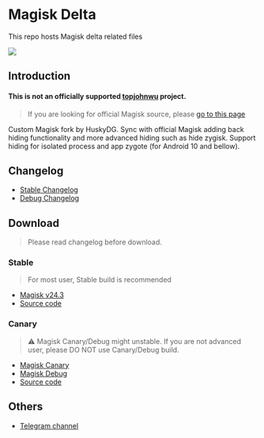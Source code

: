 # Magisk Delta

This repo hosts Magisk delta related files

![](https://github.com/topjohnwu/Magisk/raw/master/docs/images/logo.png)

## Introduction

#### **This is not an officially supported [topjohnwu](https://github.com/topjohnwu) project**. 

> If you are looking for official Magisk source, please [go to this page](https://github.com/topjohnwu/Magisk)

Custom Magisk fork by HuskyDG. Sync with official Magisk adding back hiding functionality and more advanced hiding such as hide zygisk. Support hiding for isolated process and app zygote (for Android 10 and bellow).

## Changelog

- [Stable Changelog](https://github.com/HuskyDG/magisk-files/blob/main/note_stable.md)
- [Debug Changelog](https://github.com/HuskyDG/magisk-files/blob/main/note.md)

## Download

> Please read changelog before download.

### Stable

> For most user, Stable build is recommended

- [Magisk v24.3](https://huskydg.github.io/download/magisk/24.3-delta.apk)
- [Source code](https://huskydg.github.io/download/magisk/24.3-delta.zip)


### Canary

> ⚠ Magisk Canary/Debug might unstable. If you are not advanced user, please DO NOT use Canary/Debug build.

- [Magisk Canary](https://huskydg.github.io/magisk-files/app-release.apk)
- [Magisk Debug](https://huskydg.github.io/magisk-files/app-debug.apk)
- [Source code](https://huskydg.github.io/magisk-files/source-code.apk)

## Others

- [Telegram channel](https://t.me/magiskdelta)
